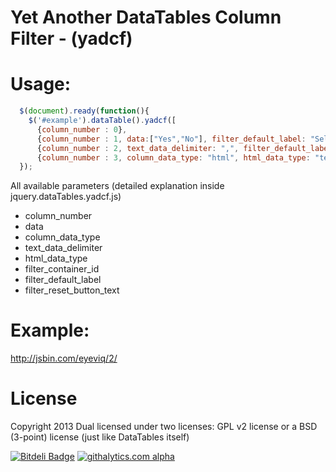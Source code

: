 Yet Another DataTables Column Filter - (yadcf)
=====

Usage:
=====

```javascript
  $(document).ready(function(){
    $('#example').dataTable().yadcf([
      {column_number : 0},
      {column_number : 1, data:["Yes","No"], filter_default_label: "Select Yes/No"},
      {column_number : 2, text_data_delimiter: ",", filter_default_label: "Select value"},
      {column_number : 3, column_data_type: "html", html_data_type: "text", filter_default_label: "Select tag"}]);
  });
```

All available parameters (detailed explanation inside jquery.dataTables.yadcf.js)

* column_number
* data
* column_data_type
* text_data_delimiter
* html_data_type
* filter_container_id
* filter_default_label
* filter_reset_button_text


Example:
=====

http://jsbin.com/eyeviq/2/

License
=====

Copyright 2013
Dual licensed under two licenses: GPL v2 license or a BSD (3-point) license (just like DataTables itself)












[![Bitdeli Badge](https://d2weczhvl823v0.cloudfront.net/vedmack/yadcf/trend.png)](https://bitdeli.com/free "Bitdeli Badge")
[![githalytics.com alpha](https://cruel-carlota.pagodabox.com/98b24f2a1ca5deaaaa08b94dd52594ec "githalytics.com")](http://githalytics.com/vedmack/yadcf)
